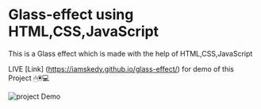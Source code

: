 # Glass-effect using HTML,CSS,JavaScript
This is a Glass effect which is made with the help of HTML,CSS,JavaScript 


LIVE [Link] (https://iamskedy.github.io/glass-effect/) for demo of this Project 
🖱🖲💻



![project Demo](https://user-images.githubusercontent.com/95680495/158101344-5cb73f14-c47b-4164-b8d7-2c1a527e46b2.gif)



